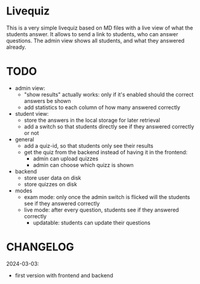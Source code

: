 # Livequiz

This is a very simple livequiz based on MD files with a live view of what the students answer.
It allows to send a link to students, who can answer questions.
The admin view shows all students, and what they answered already.

# TODO

- admin view:
    - "show results" actually works: only if it's enabled should the correct answers be shown
    - add statistics to each column of how many answered correctly
- student view:
    - store the answers in the local storage for later retrieval
    - add a switch so that students directly see if they answered correctly or not
- general
    - add a quiz-id, so that students only see their results
    - get the quiz from the backend instead of having it in the frontend:
        - admin can upload quizzes
        - admin can choose which quizz is shown
- backend
    - store user data on disk
    - store quizzes on disk
- modes
    - exam mode: only once the admin switch is flicked will the students see if they answered correctly
    - live mode: after every question, students see if they answered correctly
        - updatable: students can update their questions

# CHANGELOG

2024-03-03:
- first version with frontend and backend
